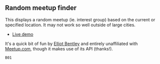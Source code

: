 ## Random meetup finder

This displays a random meetup (ie. interest group) based on the current or specified location. It may not work so well outside of large cities.

* [Live demo](http://fourunderscore.github.io/RandomMeetup/)

It's a quick bit of fun by [Elliot Bentley](http://elliotbentley.com/) and entirely unaffiliated with [Meetup.com](http://meetup.com/), though it makes use of its API (thanks!).

`B01`
